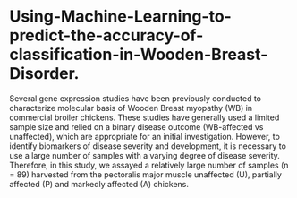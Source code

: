 # Using-Machine-Learning-to-predict-the-accuracy-of-classification-in-Wooden-Breast-Disorder.

Several gene expression studies have been previously conducted to characterize molecular basis of Wooden Breast myopathy (WB) in commercial broiler chickens. These studies have generally used a limited sample size and relied on a binary disease outcome (WB-affected vs unaffected), which are appropriate for an initial investigation. However, to identify biomarkers of disease severity and development, it is necessary to use a large number of samples with a varying degree of disease severity. Therefore, in this study, we assayed a relatively large number of samples (n = 89) harvested from the pectoralis major muscle unaffected (U), partially affected (P) and markedly affected (A) chickens. 
